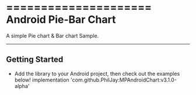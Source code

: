 =====================
Android Pie-Bar Chart
=====================
A simple Pie chart & Bar chart Sample.

---------------
Getting Started
---------------

- Add the library to your Android project, then check out the examples below!
 implementation 'com.github.PhilJay:MPAndroidChart:v3.1.0-alpha'